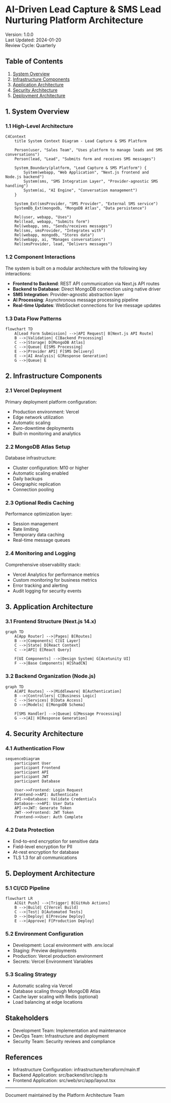 # AI-Driven Lead Capture & SMS Lead Nurturing Platform Architecture

Version: 1.0.0  
Last Updated: 2024-01-20  
Review Cycle: Quarterly

## Table of Contents

1. [System Overview](#1-system-overview)
2. [Infrastructure Components](#2-infrastructure-components)
3. [Application Architecture](#3-application-architecture)
4. [Security Architecture](#4-security-architecture)
5. [Deployment Architecture](#5-deployment-architecture)

## 1. System Overview

### 1.1 High-Level Architecture

```mermaid
C4Context
    title System Context Diagram - Lead Capture & SMS Platform

    Person(user, "Sales Team", "Uses platform to manage leads and SMS conversations")
    Person(lead, "Lead", "Submits form and receives SMS messages")
    
    System_Boundary(platform, "Lead Capture & SMS Platform") {
        System(webapp, "Web Application", "Next.js frontend and Node.js backend")
        System(sms, "SMS Integration Layer", "Provider-agnostic SMS handling")
        System(ai, "AI Engine", "Conversation management")
    }

    System_Ext(smsProvider, "SMS Provider", "External SMS service")
    SystemDb_Ext(mongodb, "MongoDB Atlas", "Data persistence")

    Rel(user, webapp, "Uses")
    Rel(lead, webapp, "Submits form")
    Rel(webapp, sms, "Sends/receives messages")
    Rel(sms, smsProvider, "Integrates with")
    Rel(webapp, mongodb, "Stores data")
    Rel(webapp, ai, "Manages conversations")
    Rel(smsProvider, lead, "Delivers messages")
```

### 1.2 Component Interactions

The system is built on a modular architecture with the following key interactions:

- **Frontend to Backend**: REST API communication via Next.js API routes
- **Backend to Database**: Direct MongoDB connection using native driver
- **SMS Integration**: Provider-agnostic abstraction layer
- **AI Processing**: Asynchronous message processing pipeline
- **Real-time Updates**: WebSocket connections for live message updates

### 1.3 Data Flow Patterns

```mermaid
flowchart TD
    A[Lead Form Submission] -->|API Request| B[Next.js API Route]
    B -->|Validation| C[Backend Processing]
    C -->|Storage| D[MongoDB Atlas]
    C -->|Queue| E[SMS Processing]
    E -->|Provider API| F[SMS Delivery]
    E -->|AI Analysis| G[Response Generation]
    G -->|Queue| E
```

## 2. Infrastructure Components

### 2.1 Vercel Deployment

Primary deployment platform configuration:
- Production environment: Vercel
- Edge network utilization
- Automatic scaling
- Zero-downtime deployments
- Built-in monitoring and analytics

### 2.2 MongoDB Atlas Setup

Database infrastructure:
- Cluster configuration: M10 or higher
- Automatic scaling enabled
- Daily backups
- Geographic replication
- Connection pooling

### 2.3 Optional Redis Caching

Performance optimization layer:
- Session management
- Rate limiting
- Temporary data caching
- Real-time message queues

### 2.4 Monitoring and Logging

Comprehensive observability stack:
- Vercel Analytics for performance metrics
- Custom monitoring for business metrics
- Error tracking and alerting
- Audit logging for security events

## 3. Application Architecture

### 3.1 Frontend Structure (Next.js 14.x)

```mermaid
graph TD
    A[App Router] -->|Pages| B[Routes]
    B -->|Components| C[UI Layer]
    C -->|State| D[React Context]
    C -->|API| E[React Query]
    
    F[UI Components] -->|Design System| G[Acetunity UI]
    F -->|Base Components| H[ShadCN]
```

### 3.2 Backend Organization (Node.js)

```mermaid
graph TD
    A[API Routes] -->|Middleware| B[Authentication]
    B -->|Controllers| C[Business Logic]
    C -->|Services| D[Data Access]
    D -->|Models| E[MongoDB Schema]
    
    F[SMS Handler] -->|Queue| G[Message Processing]
    G -->|AI| H[Response Generation]
```

## 4. Security Architecture

### 4.1 Authentication Flow

```mermaid
sequenceDiagram
    participant User
    participant Frontend
    participant API
    participant JWT
    participant Database

    User->>Frontend: Login Request
    Frontend->>API: Authenticate
    API->>Database: Validate Credentials
    Database-->>API: User Data
    API->>JWT: Generate Token
    JWT-->>Frontend: JWT Token
    Frontend->>User: Auth Complete
```

### 4.2 Data Protection

- End-to-end encryption for sensitive data
- Field-level encryption for PII
- At-rest encryption for database
- TLS 1.3 for all communications

## 5. Deployment Architecture

### 5.1 CI/CD Pipeline

```mermaid
flowchart LR
    A[Git Push] -->|Trigger| B[GitHub Actions]
    B -->|Build| C[Vercel Build]
    C -->|Test| D[Automated Tests]
    D -->|Deploy| E[Preview Deploy]
    E -->|Approve| F[Production Deploy]
```

### 5.2 Environment Configuration

- Development: Local environment with .env.local
- Staging: Preview deployments
- Production: Vercel production environment
- Secrets: Vercel Environment Variables

### 5.3 Scaling Strategy

- Automatic scaling via Vercel
- Database scaling through MongoDB Atlas
- Cache layer scaling with Redis (optional)
- Load balancing at edge locations

## Stakeholders

- Development Team: Implementation and maintenance
- DevOps Team: Infrastructure and deployment
- Security Team: Security reviews and compliance

## References

- Infrastructure Configuration: infrastructure/terraform/main.tf
- Backend Application: src/backend/src/app.ts
- Frontend Application: src/web/src/app/layout.tsx

---
Document maintained by the Platform Architecture Team